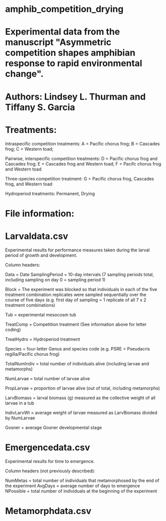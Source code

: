# amphib_competition_drying

# Experimental data from the manuscript "Asymmetric competition shapes amphibian response to rapid environmental change". 
# Authors: Lindsey L. Thurman and Tiffany S. Garcia

# Treatments:
Intraspecific competition treatments: A = Pacific chorus frog; B = Cascades frog; C = Western toad; 

Pairwise, interspecific competition treatments: D = Pacific chorus frog and Cascades frog; E = Cascades frog and Western toad; F = Pacifc chorus frog and Western toad

Three-species competition treatment:
G = Pacific chorus frog, Cascades frog, and Western toad

Hydroperiod treatments: Permanent, Drying

# File information: 

# Larvaldata.csv
Experimental results for performance measures taken during the larval period of growth and development.

Column headers:

Data = Date
SamplingPeriod = 10-day intervals (7 sampling periods total, including sampling on day 0 = sampling period 1)

Block = The experiment was blocked so that individuals in each of the five treatment combination replicates were sampled sequentially   over the course of five days (e.g. first day of sampling = 1 replicate of all 7 x 2 treatment combinations)

Tub = experimental mesocosm tub 

TreatComp = Competition treatment (See information above for letter coding)

TreatHydro = Hydroperiod treatment

Species = four-letter Genus and species code (e.g. PSRE = Pseudacris regilla/Pacific chorus frog)

TotalNumIndiv = total number of individuals alive (including larvae and metamorphs) 

NumLarvae = total number of larvae alive 

PropLarvae = proportion of larvae alive (out of total, including metamorphs) 

LarvBiomass = larval biomass (g) measured as the collective weight of all larvae in a tub

IndivLarvWt = average weight of larvae measured as LarvBiomass divided by NumLarvae

Gosner = average Gosner developmental stage 


# Emergencedata.csv
Experimental results for time to emergence.

Column headers (not previously described):

NumMetas = total number of individuals that metamorphosed by the end of the experiment
AvgDays = average number of days to emergence
NPossible = total number of individuals at the beginning of the experiment


# Metamorphdata.csv


